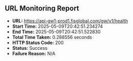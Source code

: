 ## URL Monitoring Report

- **URL:** https://api-gw1-prod1.fisglobal.com/gw/v1/health
- **Start Time:** 2025-05-09T20:42:51.234274
- **End Time:** 2025-05-09T20:42:51.522830
- **Total Time Taken:** 0.288556 seconds
- **HTTP Status Code:** 200
- **Status:** Success
- **Failure Reason:** N/A
